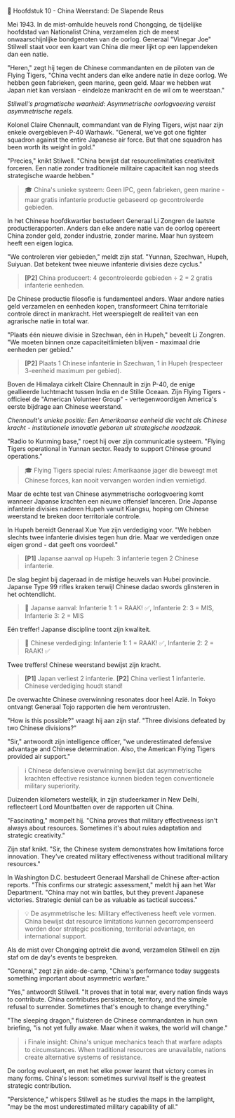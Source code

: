 🐉 Hoofdstuk 10 - China Weerstand: De Slapende Reus

Mei 1943. In de mist-omhulde heuvels rond Chongqing, de tijdelijke hoofdstad van Nationalist China, verzamelen zich de meest onwaarschijnlijke bondgenoten van de oorlog. Generaal "Vinegar Joe" Stilwell staat voor een kaart van China die meer lijkt op een lappendeken dan een natie.

"Heren," zegt hij tegen de Chinese commandanten en de piloten van de Flying Tigers, "China vecht anders dan elke andere natie in deze oorlog. We hebben geen fabrieken, geen marine, geen geld. Maar we hebben wat Japan niet kan verslaan - eindeloze mankracht en de wil om te weerstaan."

*Stilwell's pragmatische waarheid: Asymmetrische oorlogvoering vereist asymmetrische regels.*

Kolonel Claire Chennault, commandant van de Flying Tigers, wijst naar zijn enkele overgebleven P-40 Warhawk. "General, we've got one fighter squadron against the entire Japanese air force. But that one squadron has been worth its weight in gold."

"Precies," knikt Stilwell. "China bewijst dat resourcelimitaties creativiteit forceren. Een natie zonder traditionele militaire capaciteit kan nog steeds strategische waarde hebben."

> 🎓 China's unieke systeem: Geen IPC, geen fabrieken, geen marine - maar gratis infanterie productie gebaseerd op gecontroleerde gebieden.

In het Chinese hoofdkwartier bestudeert Generaal Li Zongren de laatste productierapporten. Anders dan elke andere natie van de oorlog opereert China zonder geld, zonder industrie, zonder marine. Maar hun systeem heeft een eigen logica.

"We controleren vier gebieden," meldt zijn staf. "Yunnan, Szechwan, Hupeh, Suiyuan. Dat betekent twee nieuwe infanterie divisies deze cyclus."

> **[P2]** China produceert: 4 gecontroleerde gebieden ÷ 2 = 2 gratis infanterie eenheden.

De Chinese productie filosofie is fundamenteel anders. Waar andere naties geld verzamelen en eenheden kopen, transformeert China territoriale controle direct in mankracht. Het weerspiegelt de realiteit van een agrarische natie in total war.

"Plaats één nieuwe divisie in Szechwan, één in Hupeh," beveelt Li Zongren. "We moeten binnen onze capaciteitlimieten blijven - maximaal drie eenheden per gebied."

> **[P2]** Plaats 1 Chinese infanterie in Szechwan, 1 in Hupeh (respecteer 3-eenheid maximum per gebied).

Boven de Himalaya cirkelt Claire Chennault in zijn P-40, de enige geallieerde luchtmacht tussen India en de Stille Oceaan. Zijn Flying Tigers - officieel de "American Volunteer Group" - vertegenwoordigen America's eerste bijdrage aan Chinese weerstand.

*Chennault's unieke positie: Een Amerikaanse eenheid die vecht als Chinese kracht - institutionele innovatie geboren uit strategische noodzaak.*

"Radio to Kunming base," roept hij over zijn communicatie systeem. "Flying Tigers operational in Yunnan sector. Ready to support Chinese ground operations."

> 🎓 Flying Tigers special rules: Amerikaanse jager die beweegt met Chinese forces, kan nooit vervangen worden indien vernietigd.

Maar de echte test van Chinese asymmetrische oorlogvoering komt wanneer Japanse krachten een nieuwe offensief lanceren. Drie Japanse infanterie divisies naderen Hupeh vanuit Kiangsu, hoping om Chinese weerstand te breken door territoriale controle.

In Hupeh bereidt Generaal Xue Yue zijn verdediging voor. "We hebben slechts twee infanterie divisies tegen hun drie. Maar we verdedigen onze eigen grond - dat geeft ons voordeel."

> **[P1]** Japanse aanval op Hupeh: 3 infanterie tegen 2 Chinese infanterie.

De slag begint bij dageraad in de mistige heuvels van Hubei provincie. Japanse Type 99 rifles kraken terwijl Chinese dadao swords glinsteren in het ochtendlicht.

> 🎲 Japanse aanval: Infanterie 1: 1 = RAAK! ✅, Infanterie 2: 3 = MIS, Infanterie 3: 2 = MIS

Eén treffer! Japanse discipline toont zijn kwaliteit.

> 🎲 Chinese verdediging: Infanterie 1: 1 = RAAK! ✅, Infanterie 2: 2 = RAAK! ✅

Twee treffers! Chinese weerstand bewijst zijn kracht.

> **[P1]** Japan verliest 2 infanterie. **[P2]** China verliest 1 infanterie. Chinese verdediging houdt stand!

De overwachte Chinese overwinning resonates door heel Azië. In Tokyo ontvangt Generaal Tojo rapporten die hem verontrusten.

"How is this possible?" vraagt hij aan zijn staf. "Three divisions defeated by two Chinese divisions?"

"Sir," antwoordt zijn intelligence officer, "we underestimated defensive advantage and Chinese determination. Also, the American Flying Tigers provided air support."

> ℹ️ Chinese defensieve overwinning bewijst dat asymmetrische krachten effective resistance kunnen bieden tegen conventionele military superiority.

Duizenden kilometers westelijk, in zijn studeerkamer in New Delhi, reflecteert Lord Mountbatten over de rapporten uit China.

"Fascinating," mompelt hij. "China proves that military effectiveness isn't always about resources. Sometimes it's about rules adaptation and strategic creativity."

Zijn staf knikt. "Sir, the Chinese system demonstrates how limitations force innovation. They've created military effectiveness without traditional military resources."

In Washington D.C. bestudeert Generaal Marshall de Chinese after-action reports. "This confirms our strategic assessment," meldt hij aan het War Department. "China may not win battles, but they prevent Japanese victories. Strategic denial can be as valuable as tactical success."

> 💡 De asymmetrische les: Military effectiveness heeft vele vormen. China bewijst dat resource limitations kunnen gecorrompenseerd worden door strategic positioning, territorial advantage, en international support.

Als de mist over Chongqing optrekt die avond, verzamelen Stilwell en zijn staf om de day's events te bespreken.

"General," zegt zijn aide-de-camp, "China's performance today suggests something important about asymmetric warfare."

"Yes," antwoordt Stilwell. "It proves that in total war, every nation finds ways to contribute. China contributes persistence, territory, and the simple refusal to surrender. Sometimes that's enough to change everything."

"The sleeping dragon," fluisteren de Chinese commandanten in hun own briefing, "is not yet fully awake. Maar when it wakes, the world will change."

> ℹ️ Finale insight: China's unique mechanics teach that warfare adapts to circumstances. When traditional resources are unavailable, nations create alternative systems of resistance.

De oorlog evolueert, en met het elke power learnt that victory comes in many forms. China's lesson: sometimes survival itself is the greatest strategic contribution.

"Persistence," whispers Stilwell as he studies the maps in the lamplight, "may be the most underestimated military capability of all."